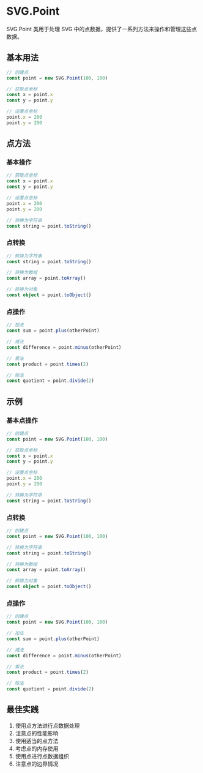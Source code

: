 # SVG.Point

SVG.Point 类用于处理 SVG 中的点数据，提供了一系列方法来操作和管理这些点数据。

## 基本用法

```ts
// 创建点
const point = new SVG.Point(100, 100)

// 获取点坐标
const x = point.x
const y = point.y

// 设置点坐标
point.x = 200
point.y = 200
```

## 点方法

### 基本操作

```ts
// 获取点坐标
const x = point.x
const y = point.y

// 设置点坐标
point.x = 200
point.y = 200

// 转换为字符串
const string = point.toString()
```

### 点转换

```ts
// 转换为字符串
const string = point.toString()

// 转换为数组
const array = point.toArray()

// 转换为对象
const object = point.toObject()
```

### 点操作

```ts
// 加法
const sum = point.plus(otherPoint)

// 减法
const difference = point.minus(otherPoint)

// 乘法
const product = point.times(2)

// 除法
const quotient = point.divide(2)
```

## 示例

### 基本点操作

```ts
// 创建点
const point = new SVG.Point(100, 100)

// 获取点坐标
const x = point.x
const y = point.y

// 设置点坐标
point.x = 200
point.y = 200

// 转换为字符串
const string = point.toString()
```

### 点转换

```ts
// 创建点
const point = new SVG.Point(100, 100)

// 转换为字符串
const string = point.toString()

// 转换为数组
const array = point.toArray()

// 转换为对象
const object = point.toObject()
```

### 点操作

```ts
// 创建点
const point = new SVG.Point(100, 100)

// 加法
const sum = point.plus(otherPoint)

// 减法
const difference = point.minus(otherPoint)

// 乘法
const product = point.times(2)

// 除法
const quotient = point.divide(2)
```

## 最佳实践

1. 使用点方法进行点数据处理
2. 注意点的性能影响
3. 使用适当的点方法
4. 考虑点的内存使用
5. 使用点进行点数据组织
6. 注意点的边界情况
